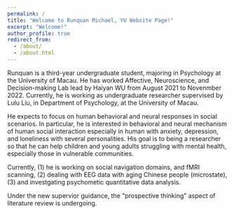 ```yaml
---
permalink: /
title: "Welcome to Runquan Michael, YU Website Page!"
excerpt: "Welcome!"
author_profile: true
redirect_from: 
  - /about/
  - /about.html
---
```

Runquan is a third-year undergraduate student, majoring in Psychology at the University of Macau. He has worked Affective, Neuroscience, and Decision-making Lab lead by Haiyan WU from August 2021 to Novenmber 2022. Currently, he is working as undergraduate researcher supervised by Lulu Liu, in Department of Psychology, at the University of Macau.

He expects to focus on human behavioral and neural responses in social scenarios. In particular, he is interested in behavioral and neural mechanism of human social interaction especially in human with anxiety, depression, and loneliness with several personalities. His goal is to being a researcher so that he can help children and young adults struggling with mental health, especially those in vulnerable communities. 

Currently, (1) he is working on social navigation domains, and fMRI scanning, (2) dealing with EEG data with aging Chinese people (microstate), (3) and investgating psychometic quantitative data analysis.

Under the new supervior guidance, the "prospective thinking" aspect of literature review is undergoing. 

